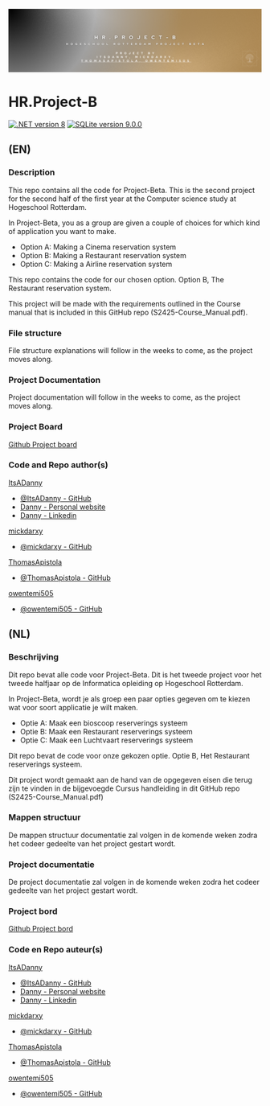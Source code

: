 ![HR.Project-B banner](https://github.com/ItsADanny/HR.Project-B/blob/main/HR_Project-B_Banner.png?raw=true)

# HR.Project-B

[![.NET version 8](https://img.shields.io/badge/version-8.0-purple.svg?logo=dotnet)]()
[![SQLite version 9.0.0](https://img.shields.io/badge/SQLite-9.0.0%20rc.1.24451.1-003B57.svg?logo=sqlite)]()

## (EN)

### Description
This repo contains all the code for Project-Beta. This is the second project for the second half of the first year at the Computer science study at Hogeschool Rotterdam.

In Project-Beta, you as a group are given a couple of choices for which kind of application you want to make.

* Option A: Making a Cinema reservation system
* Option B: Making a Restaurant reservation system
* Option C: Making a Airline reservation system

This repo contains the code for our chosen option. 
Option B, The Restaurant reservation system.

This project will be made with the requirements outlined in the Course manual that is included in this GitHub repo (S2425-Course_Manual.pdf).

### File structure
File structure explanations will follow in the weeks to come, as the project moves along.

### Project Documentation
Project documentation will follow in the weeks to come, as the project moves along.

### Project Board

[Github Project board](https://github.com/users/ItsADanny/projects/7/views/1)

### Code and Repo author(s)

[ItsADanny]()
- [@ItsADanny - GitHub](https://github.com/ItsADanny)
- [Danny - Personal website](https://ddesnoo.nl)
- [Danny - Linkedin](https://www.linkedin.com/in/ddesnoo/)

[mickdarxy]()
- [@mickdarxy - GitHub](https://github.com/mickdarxy)

[ThomasApistola]()
- [@ThomasApistola - GitHub](https://github.com/ThomasApistola)

[owentemi505]()
- [@owentemi505 - GitHub](https://github.com/owentemi505)

## (NL)

### Beschrijving
Dit repo bevat alle code voor Project-Beta. Dit is het tweede project voor het tweede halfjaar op de Informatica opleiding op Hogeschool Rotterdam.

In Project-Beta, wordt je als groep een paar opties gegeven om te kiezen wat voor soort applicatie je wilt maken.

* Optie A: Maak een bioscoop reserverings systeem
* Optie B: Maak een Restaurant reserverings systeem
* Optie C: Maak een Luchtvaart reserverings systeem

Dit repo bevat de code voor onze gekozen optie. Optie B, Het Restaurant reserverings systeem.

Dit project wordt gemaakt aan de hand van de opgegeven eisen die terug zijn te vinden in de bijgevoegde Cursus handleiding in dit GitHub repo (S2425-Course_Manual.pdf)

### Mappen structuur
De mappen structuur documentatie zal volgen in de komende weken zodra het codeer gedeelte van het project gestart wordt.

### Project documentatie
De project documentatie zal volgen in de komende weken zodra het codeer gedeelte van het project gestart wordt.

### Project bord

[Github Project bord](https://github.com/users/ItsADanny/projects/7/views/1)

### Code en Repo auteur(s)

[ItsADanny]()
- [@ItsADanny - GitHub](https://github.com/ItsADanny)
- [Danny - Personal website](https://ddesnoo.nl)
- [Danny - Linkedin](https://www.linkedin.com/in/ddesnoo/)

[mickdarxy]()
- [@mickdarxy - GitHub](https://github.com/mickdarxy)

[ThomasApistola]()
- [@ThomasApistola - GitHub](https://github.com/ThomasApistola)

[owentemi505]()
- [@owentemi505 - GitHub](https://github.com/owentemi505)
